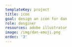 ```yaml
---
templateKey: project
title: icon
goal: design an icon for dan
role: desginer
resources: adobe illustrator
image: /img/dan-emoji.png
order: '3'
---
```


